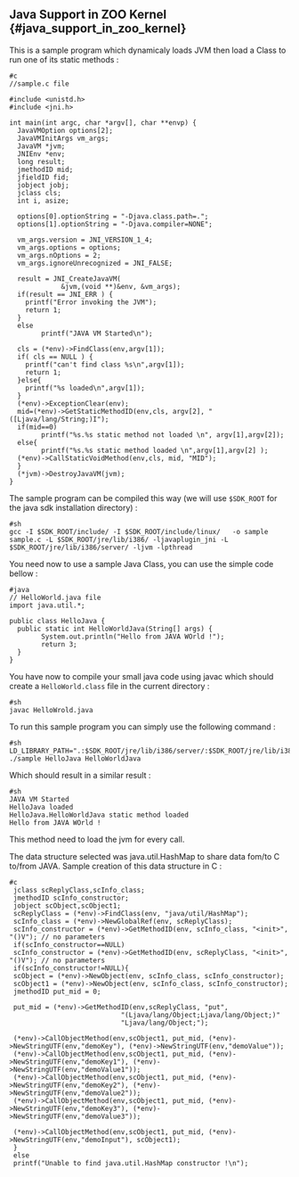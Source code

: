 ## Java Support in ZOO Kernel {#java_support_in_zoo_kernel}

This is a sample program which dynamicaly loads JVM then load a Class to
run one of its static methods :

    #c
    //sample.c file

    #include <unistd.h>
    #include <jni.h>

    int main(int argc, char *argv[], char **envp) {
      JavaVMOption options[2];
      JavaVMInitArgs vm_args;
      JavaVM *jvm;
      JNIEnv *env;
      long result;
      jmethodID mid;
      jfieldID fid;
      jobject jobj;
      jclass cls;
      int i, asize;

      options[0].optionString = "-Djava.class.path=.";
      options[1].optionString = "-Djava.compiler=NONE";

      vm_args.version = JNI_VERSION_1_4;
      vm_args.options = options;
      vm_args.nOptions = 2;
      vm_args.ignoreUnrecognized = JNI_FALSE;

      result = JNI_CreateJavaVM(
                 &jvm,(void **)&env, &vm_args);
      if(result == JNI_ERR ) {
        printf("Error invoking the JVM");
        return 1;
      }
      else
            printf("JAVA VM Started\n");

      cls = (*env)->FindClass(env,argv[1]);
      if( cls == NULL ) {
        printf("can't find class %s\n",argv[1]);
        return 1;
      }else{
        printf("%s loaded\n",argv[1]);
      }
      (*env)->ExceptionClear(env);
      mid=(*env)->GetStaticMethodID(env,cls, argv[2], "([Ljava/lang/String;)I");
      if(mid==0)
            printf("%s.%s static method not loaded \n", argv[1],argv[2]);
      else{
            printf("%s.%s static method loaded \n",argv[1],argv[2] );
      (*env)->CallStaticVoidMethod(env,cls, mid, "MID");
      }
      (*jvm)->DestroyJavaVM(jvm);
    }

The sample program can be compiled this way (we will use `$SDK_ROOT` for
the java sdk installation directory) :

    #sh
    gcc -I $SDK_ROOT/include/ -I $SDK_ROOT/include/linux/   -o sample sample.c -L $SDK_ROOT/jre/lib/i386/ -ljavaplugin_jni -L $SDK_ROOT/jre/lib/i386/server/ -ljvm -lpthread

You need now to use a sample Java Class, you can use the simple code
bellow :

    #java
    // HelloWorld.java file
    import java.util.*;

    public class HelloJava {
      public static int HelloWorldJava(String[] args) {
            System.out.println("Hello from JAVA WOrld !");
            return 3;
      }
    }

You have now to compile your small java code using javac which should
create a `HelloWorld.class` file in the current directory :

    #sh
    javac HelloWrold.java

To run this sample program you can simply use the following command :

    #sh
    LD_LIBRARY_PATH=".:$SDK_ROOT/jre/lib/i386/server/:$SDK_ROOT/jre/lib/i386/"   ./sample HelloJava HelloWorldJava

Which should result in a similar result :

    #sh
    JAVA VM Started
    HelloJava loaded
    HelloJava.HelloWorldJava static method loaded 
    Hello from JAVA WOrld !

This method need to load the jvm for every call.

The data structure selected was java.util.HashMap to share data fom/to C
to/from JAVA. Sample creation of this data structure in C :

    #c
     jclass scReplyClass,scInfo_class;
     jmethodID scInfo_constructor;
     jobject scObject,scObject1;
     scReplyClass = (*env)->FindClass(env, "java/util/HashMap");
     scInfo_class = (*env)->NewGlobalRef(env, scReplyClass);
     scInfo_constructor = (*env)->GetMethodID(env, scInfo_class, "<init>", "()V"); // no parameters
     if(scInfo_constructor==NULL)
     scInfo_constructor = (*env)->GetMethodID(env, scReplyClass, "<init>", "()V"); // no parameters
     if(scInfo_constructor!=NULL){
     scObject = (*env)->NewObject(env, scInfo_class, scInfo_constructor);
     scObject1 = (*env)->NewObject(env, scInfo_class, scInfo_constructor);
     jmethodID put_mid = 0;

     put_mid = (*env)->GetMethodID(env,scReplyClass, "put",
                                "(Ljava/lang/Object;Ljava/lang/Object;)"
                                "Ljava/lang/Object;");

     (*env)->CallObjectMethod(env,scObject1, put_mid, (*env)->NewStringUTF(env,"demoKey"), (*env)->NewStringUTF(env,"demoValue"));
     (*env)->CallObjectMethod(env,scObject1, put_mid, (*env)->NewStringUTF(env,"demoKey1"), (*env)->NewStringUTF(env,"demoValue1"));
     (*env)->CallObjectMethod(env,scObject1, put_mid, (*env)->NewStringUTF(env,"demoKey2"), (*env)->NewStringUTF(env,"demoValue2"));
     (*env)->CallObjectMethod(env,scObject1, put_mid, (*env)->NewStringUTF(env,"demoKey3"), (*env)->NewStringUTF(env,"demoValue3"));

     (*env)->CallObjectMethod(env,scObject1, put_mid, (*env)->NewStringUTF(env,"demoInput"), scObject1);
     }
     else
     printf("Unable to find java.util.HashMap constructor !\n");
